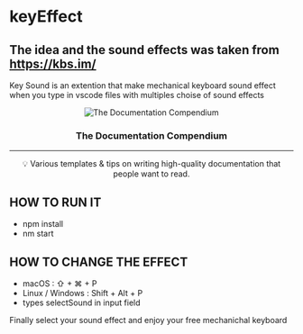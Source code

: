 # keyEffect
## The idea and the sound effects was taken from https://kbs.im/
Key Sound is an extention that make mechanical keyboard sound effect when you type in vscode files with multiples choise of sound effects

<p align="center">
 <img src="https://www.nicepng.com/png/full/918-9181351_keyboard-icon-fo-keyboard-icon-png.png" alt="The Documentation Compendium"></a>
</p>

<h3 align="center">The Documentation Compendium</h3>

<div align="center">

 
</div>

---

<p align = "center">💡 Various templates & tips on writing high-quality documentation that people want to read.</p>


## HOW TO RUN IT
- npm install
- nm start

## HOW TO CHANGE THE EFFECT
- macOS : ⇧ + ⌘ + P
- Linux / Windows : Shift + Alt + P
- types selectSound in input field

Finally select your sound effect and enjoy your free mechanichal keyboard


 
